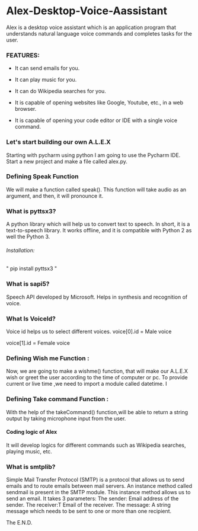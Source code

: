 # Alex-Desktop-Voice-Aassistant
Alex is a desktop voice assistant which is an application program that understands natural language voice commands and completes tasks for the user.

### FEATURES:

- It can send emails for you.

- It can play music for you.

- It can do Wikipedia searches for you.

- It is capable of opening websites like Google, Youtube, etc., in a web browser.

- It is capable of opening your code editor or IDE with a single voice command.

###   Let's start building our own A.L.E.X

Starting with pycharm using python
I am going to use the Pycharm IDE.  Start a new project and make a file called alex.py.

### Defining Speak Function

We will make a function called speak(). This function will take audio as an argument, and then, it will pronounce it.

### What is pyttsx3?
A python library which will help us to convert text to speech. In short, it is a text-to-speech library.
It works offline, and it is compatible with Python 2 as well the Python 3.

###### Installation:
"
pip install pyttsx3
"
### What is sapi5?
Speech API developed by Microsoft.
Helps in synthesis and recognition of voice.

### What Is VoiceId?
Voice id helps us to select different voices.
voice[0].id = Male voice 

voice[1].id = Female voice

### Defining Wish me Function :
Now, we are going to make a wishme() function, that will make our A.L.E.X wish or greet the user according to the time of computer or pc. To provide current or live time ,we need to import a module called datetime. I
 
### Defining Take command Function :
With the help of the takeCommand() function,will be able to return a string output by taking microphone input from the user.

#### Coding logic of Alex
It will develop logics for different commands such as Wikipedia searches, playing music, etc.

### What is smtplib?
Simple Mail Transfer Protocol (SMTP) is a protocol that allows us to send emails and to route emails between mail servers. An instance method called sendmail is present in the SMTP module. This instance method allows us to send an email.  It takes 3 parameters:
The sender: Email address of the sender.
The receiver:T Email of the receiver.
The message: A string message which needs to be sent to one or more than one recipient.
     
The E.N.D.

